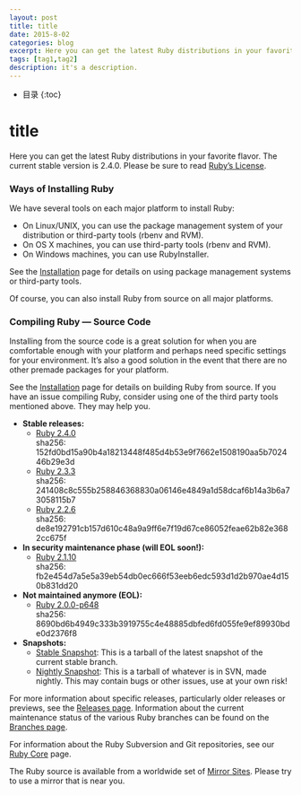 ```yaml
---
layout: post
title: title
date: 2015-8-02
categories: blog
excerpt: Here you can get the latest Ruby distributions in your favorite flavor.The current stable version is 2.4.0.
tags: [tag1,tag2]
description: it's a description.
---
```

- 目录
{:toc}
# title
<div id="content">
    <p class="summary">Here you can get the latest Ruby distributions in your favorite flavor.
The current stable version is 2.4.0.
Please be sure to read <a href="/en/about/license.txt">Ruby’s License</a>.</p>

<h3>Ways of Installing Ruby</h3>

<p>We have several tools on each major platform to install Ruby:</p>

<ul>
  <li>On Linux/UNIX, you can use the package management system of your
distribution or third-party tools (rbenv and RVM).</li>
  <li>On OS X machines, you can use third-party tools (rbenv and RVM).</li>
  <li>On Windows machines, you can use RubyInstaller.</li>
</ul>

<p>See the <a href="/en/documentation/installation/">Installation</a> page for details on using
package management systems or third-party tools.</p>

<p>Of course, you can also install Ruby from source on all major platforms.</p>

<h3>Compiling Ruby — Source Code</h3>

<p>Installing from the source code is a great solution for when you are
comfortable enough with your platform and perhaps need specific settings
for your environment. It’s also a good solution in the event that there
are no other premade packages for your platform.</p>

<p>See the <a href="/en/documentation/installation/">Installation</a> page for details on building
Ruby from source. If you have an issue compiling Ruby, consider using
one of the third party tools mentioned above. They may help you.</p>

<ul>
  <li><strong>Stable releases:</strong>
    <ul>
      <li><a href="https://cache.ruby-lang.org/pub/ruby/2.4/ruby-2.4.0.tar.gz">Ruby 2.4.0</a><br />
sha256: 152fd0bd15a90b4a18213448f485d4b53e9f7662e1508190aa5b702446b29e3d</li>
      <li><a href="https://cache.ruby-lang.org/pub/ruby/2.3/ruby-2.3.3.tar.gz">Ruby 2.3.3</a><br />
sha256: 241408c8c555b258846368830a06146e4849a1d58dcaf6b14a3b6a73058115b7</li>
      <li><a href="https://cache.ruby-lang.org/pub/ruby/2.2/ruby-2.2.6.tar.gz">Ruby 2.2.6</a><br />
sha256: de8e192791cb157d610c48a9a9ff6e7f19d67ce86052feae62b82e3682cc675f</li>
    </ul>
  </li>
  <li><strong>In security maintenance phase (will EOL soon!):</strong>
    <ul>
      <li><a href="https://cache.ruby-lang.org/pub/ruby/2.1/ruby-2.1.10.tar.gz">Ruby 2.1.10</a><br />
sha256: fb2e454d7a5e5a39eb54db0ec666f53eeb6edc593d1d2b970ae4d150b831dd20</li>
    </ul>
  </li>
  <li><strong>Not maintained anymore (EOL):</strong>
    <ul>
      <li><a href="https://cache.ruby-lang.org/pub/ruby/2.0/ruby-2.0.0-p648.tar.gz">Ruby 2.0.0-p648</a><br />
sha256: 8690bd6b4949c333b3919755c4e48885dbfed6fd055fe9ef89930bde0d2376f8</li>
    </ul>
  </li>
  <li><strong>Snapshots:</strong>
    <ul>
      <li><a href="https://cache.ruby-lang.org/pub/ruby/stable-snapshot.tar.gz">Stable Snapshot</a>:
This is a tarball of the latest snapshot of the current stable branch.</li>
      <li><a href="https://cache.ruby-lang.org/pub/ruby/snapshot.tar.gz">Nightly Snapshot</a>:
This is a tarball of whatever is in SVN, made nightly.
This may contain bugs or other issues, use at your own risk!</li>
    </ul>
  </li>
</ul>

<p>For more information about specific releases, particularly older releases
or previews, see the <a href="/en/downloads/releases/">Releases page</a>.
Information about the current maintenance status of the various
Ruby branches can be found on the <a href="/en/downloads/branches/">Branches page</a>.</p>

<p>For information about the Ruby Subversion and Git repositories, see our
<a href="/en/community/ruby-core/">Ruby Core</a> page.</p>

<p>The Ruby source is available from a worldwide set of
<a href="/en/downloads/mirrors/">Mirror Sites</a>.
Please try to use a mirror that is near you.</p>


  </div>
</div>